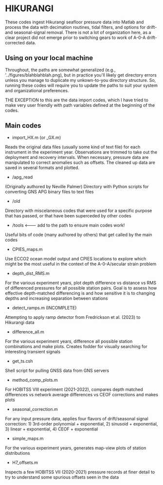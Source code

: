 HIKURANGI
=========

These codes ingest Hikurangi seafloor pressure data into Matlab and process the data with decimation routines, tidal filters, and options for drift- and seasonal-signal removal. There is not a lot of organization here, as a clear project did not emerge prior to switching gears to work of A-0-A drift-corrected data.

Using on your local machine
---------------------------

Throughout, the paths are somewhat generalized (e.g., '../figures/blahblahblah.png), but in practice you'll likely get directory errors unless you manage to duplicate my unkown-to-you directory structure. So, running these codes will require you to update the paths to suit your system and organizational preferences.

THE EXCEPTION to this are the data import codes, which I have tried to make very user friendly with path variables defined at the beginning of the codes.

Main codes
----------

* import_HX.m (or _GX.m)

Reads the original data files (usually some kind of text file) for each instrument in the experiment year. Observations are trimmed to take out the deployment and recovery intervals. When necessary, pressure data are manipulated to correct anomalies such as offsets. The cleaned up data are saved in several formats and plotted.

* /apg_read

(Originally authored by Neville Palmer) Directory with Python scripts for converting GNS APG binary files to text files

* /old

Directory with miscelaneous codes that were used for a specific purpose that has passed, or that have been superceded by other codes

* /tools <--- add to the path to ensure main codes work!

Useful bits of code (many authored by others) that get called by the main codes

* CPIES_maps.m

Use ECCO2 ocean model output and CPIES locations to explore which might be the most useful in the context of the A-0-A/secular strain problem

* depth_dist_RMS.m

For the various experiment years, plot depth difference vs distance vs RMS of differenced pressures for all possible station pairs. Goal is to assess how effective depth-matched differencing is and how sensitive it is to changing depths and increasing separation between stations

* detect_ramps.m (INCOMPLETE)

Attempting to apply ramp detector from Fredrickson et al. (2023) to Hikurangi data

* difference_all.m

For the various experiment years, difference all possible station combinations and make plots. Creates fodder for visually searching for interesting transient signals

* get_ts.csh

Shell script for pulling GNSS data from GNS servers

* method_comp_plots.m

For HOBITSS VIII experiment (2021-2022), compares depth matched differences vs network average differences vs CEOF corrections and makes plots

* seasonal_correction.m

For any input pressure data, applies four flavors of drift/seasonal signal correction: 1) 3rd-order polynomial + exponential, 2) sinusoid + exponential, 3) linear + exponential, 4) CEOF + exponential

* simple_maps.m

For the various experiment years, generates map-view plots of station distributions

* H7_offsets.m

Inspects a few HOBITSS VII (2020-2021) pressure records at finer detail to try to understand some spurious offsets seen in the data